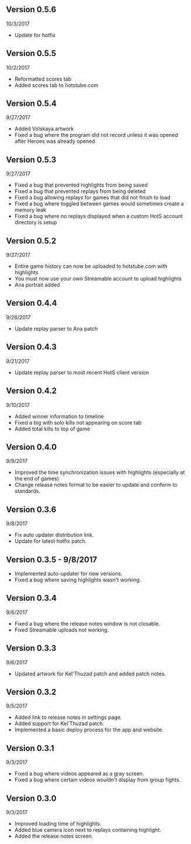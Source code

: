 Version 0.5.6
-
10/3/2017
* Update for hotfix


Version 0.5.5
-
10/2/2017
* Reformatted scores tab
* Added scores tab to hotstube.com

Version 0.5.4
-
9/27/2017
* Added Volskaya artwork
* Fixed a bug where the program did not record unless it was opened after Heroes was already opened

Version 0.5.3
-
9/27/2017
* Fixed a bug that prevented highlights from being saved
* Fixed a bug that prevented replays from being deleted
* Fixed a bug allowing replays for games that did not finish to load
* Fixed a bug where toggled between games would sometimes create a memory leak
* Fixed a bug where no replays displayed when a custom HotS account directory is setup

Version 0.5.2
-
9/27/2017
* Entire game history can now be uploaded to hotstube.com with highlights
* You must now use your own Streamable account to upload highlights
* Ana portrait added


Version 0.4.4
-
9/26/2017
* Update replay parser to Ana patch

Version 0.4.3
-
9/21/2017
* Update replay parser to most recent HotS client version

Version 0.4.2
-
9/10/2017
* Added winner information to timeline
* Fixed a big with solo kills not appearing on score tab
* Added total kills to top of game

Version 0.4.0
-
9/9/2017
* Improved the time synchronization issues with highlights (especially at the end of games)
* Change release notes format to be easier to update and conform to standards.

Version 0.3.6
-
9/8/2017
* Fix auto updater distribution link.
* Update for latest hotfix patch.

Version 0.3.5 - 9/8/2017 
-
* Implemented auto-updater for new versions.
* Fixed a bug where saving highlights wasn't working.

Version 0.3.4
-
9/6/2017 
* Fixed a bug where the release notes window is not closable.
* Fixed Streamable uploads not working.

Version 0.3.3
-
9/6/2017 
* Updated artwork for Kel'Thuzad patch and added patch notes.

Version 0.3.2 
-
9/5/2017 
* Added link to release notes in settings page.
* Added support for Kel'Thuzad patch.
* Implemented a basic deploy process for the app and website.

Version 0.3.1 
- 
9/3/2017 
* Fixed a bug where videos appeared as a gray screen.
* Fixed a bug where certain videos wouldn't display from group fights.

Version 0.3.0 
-
9/3/2017 
* Improved loading time of highlights.
* Added blue camera icon next to replays containing  highlight.
* Added the release notes screen.